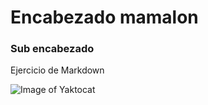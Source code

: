 # Encabezado mamalon

### Sub encabezado

Ejercicio de Markdown

![Image of Yaktocat](https://octodex.github.com/images/yaktocat.png)
